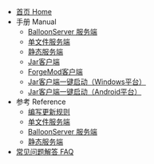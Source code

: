 - [首页 Home](/)
- 手册 Manual
  - [BalloonServer 服务端](/server/balloon-server-manual.md)
  - [单文件服务端](/server/little-server-manual.md)
  - [静态服务端](/server/static-server-manual.md)
  - [Jar客户端](/client/jar-client-manual.md)
  - [ForgeMod客户端](/client/forge-mod-client-manual.md)
  - [Jar客户端一键启动（Windows平台）](/client/jar-client-desktop.md)
  - [Jar客户端一键启动（Android平台）](/client/jar-client-android.md)
- 参考 Reference
  - [编写更新规则](/server/filter-rules-reference.md)
  - [单文件服务端](/server/little-server-reference.md)
  - [BalloonServer 服务端](/server/balloon-server-reference.md)
  - [静态服务端](/server/static-server-reference.md)
- [常见问题解答 FAQ](/faq.md)
